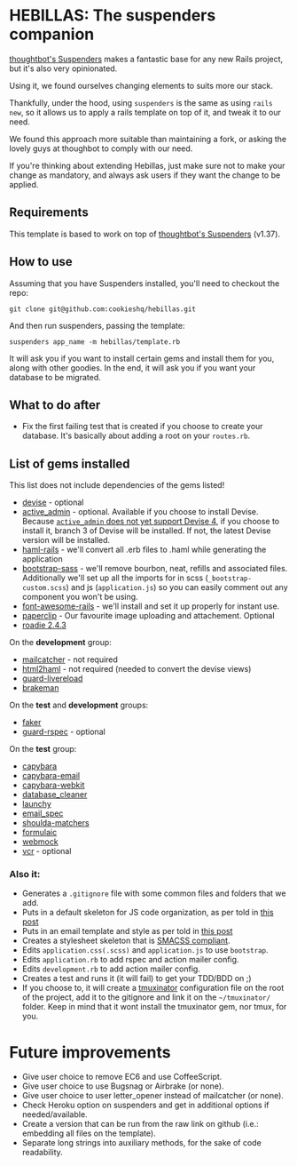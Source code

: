 HEBILLAS: The suspenders companion
===================================

[thoughtbot's Suspenders](https://github.com/thoughtbot/suspenders) makes a fantastic base for any new Rails project, but it's also very opinionated.

Using it, we found ourselves changing elements to suits more our stack.

Thankfully, under the hood, using `suspenders` is the same as using `rails new`, so it allows us to apply a rails template on top of it, and tweak it to our need.

We found this approach more suitable than maintaining a fork, or asking the lovely guys at thoughbot to comply with our need.

If you're thinking about extending Hebillas, just make sure not to make your change as mandatory, and always ask users if they want the change to be applied.

Requirements
------------

This template is based to work on top of [thoughtbot's Suspenders](https://github.com/thoughtbot/suspenders) (v1.37).

How to use
----------

Assuming that you have Suspenders installed, you'll need to checkout the repo:

```
git clone git@github.com:cookieshq/hebillas.git
```

And then run suspenders, passing the template:

```
suspenders app_name -m hebillas/template.rb
```

It will ask you if you want to install certain gems and install them for you, along with other goodies. In the end, it will ask you if you want your database to be migrated.

What to do after
----------------

* Fix the first failing test that is created if you choose to create your database. It's basically about adding a root on your `routes.rb`.

List of gems installed
----------------------

This list does not include dependencies of the gems listed!

* [devise](https://github.com/plataformatec/devise) - optional
* [active_admin](https://github.com/activeadmin/activeadmin) - optional. Available if you choose to install Devise. Because [`active_admin` does not yet support Devise 4](https://github.com/activeadmin/activeadmin/issues/4416), if you choose to install it, branch 3 of Devise will be installed. If not, the latest Devise version will be installed.
* [haml-rails](https://github.com/indirect/haml-rails) - we'll convert all .erb files to .haml while generating the application
* [bootstrap-sass](https://github.com/twbs/bootstrap-sass) - we'll remove bourbon, neat, refills and associated files. Additionally we'll set up all the imports for in scss (``_bootstrap-custom.scss``) and js (``application.js``) so you can easily comment out any component you won't be using.
* [font-awesome-rails](https://github.com/bokmann/font-awesome-rails) - we'll install and set it up properly for instant use.
* [paperclip](https://github.com/thoughtbot/paperclip) - Our favourite image uploading and attachement. Optional
* [roadie 2.4.3](https://github.com/Mange/roadie/tree/2-4-stable)

On the **development** group:
* [mailcatcher](https://github.com/sj26/mailcatcher) - not required
* [html2haml](https://github.com/haml/html2haml) - not required (needed to convert the devise views)
* [guard-livereload](https://github.com/guard/guard-livereload)
* [brakeman](https://github.com/presidentbeef/brakeman)

On the **test** and **development** groups:
* [faker](https://github.com/stympy/faker)
* [guard-rspec](https://github.com/guard/guard-rspec) - optional

On the **test** group:
* [capybara](https://github.com/jnicklas/capybara)
* [capybara-email](https://github.com/dockyard/capybara-email)
* [capybara-webkit](https://github.com/thoughtbot/capybara-webkit)
* [database_cleaner](https://github.com/DatabaseCleaner/database_cleaner)
* [launchy](https://github.com/copiousfreetime/launchy)
* [email_spec](https://github.com/bmabey/email-spec/)
* [shoulda-matchers](https://github.com/thoughtbot/shoulda-matchers)
* [formulaic](https://github.com/thoughtbot/formulaic)
* [webmock](https://github.com/bblimke/webmock)
* [vcr](https://github.com/vcr/vcr) - optional

### Also it:

* Generates a `.gitignore` file with some common files and folders that we add.
* Puts in a default skeleton for JS code organization, as per told in [this post](http://cookieshq.co.uk/posts/write-maintainable-javascript-in-rails/)
* Puts in an email template and style as per told in [this post](http://cookieshq.co.uk/posts/how-to-style-emails-with-rails-and-roadie/)
* Creates a stylesheet skeleton that is [SMACSS compliant](https://smacss.com/book/categorizing).
* Edits `application.css(.scss)` and `application.js` to use `bootstrap`.
* Edits `application.rb` to add rspec and action mailer config.
* Edits `development.rb` to add action mailer config.
* Creates a test and runs it (it will fail) to get your TDD/BDD on ;)
* If you choose to, it will create a [tmuxinator](https://github.com/tmuxinator/tmuxinator) configuration file on the root of the project, add it to the gitignore and link it on the `~/tmuxinator/` folder. Keep in mind that it wont install the tmuxinator gem, nor tmux, for you.

Future improvements
====================

* Give user choice to remove EC6 and use CoffeeScript.
* Give user choice to use Bugsnag or Airbrake (or none).
* Give user choice to user letter_opener instead of mailcatcher (or none).
* Check Heroku option on suspenders and get in additional options if needed/available.
* Create a version that can be run from the raw link on github (i.e.: embedding all files on the template).
* Separate long strings into auxiliary methods, for the sake of code readability.
